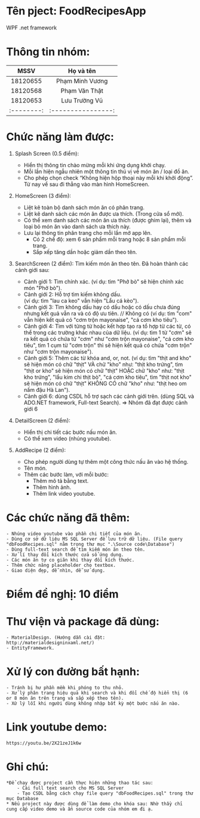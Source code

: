 # Tên pject: FoodRecipesApp
WPF .net framework

# Thông tin nhóm:
| MSSV     |     Họ và tên    |
|:--------:|:----------------:|
| 18120655 | Phạm Minh Vương  |
| 18120568 | Phạm Văn Thật    |
| 18120653 | Lưu Trường Vũ    |
|:--------:|:----------------:|

# Chức năng làm được:
1. Splash Screen (0.5 điểm):
	- Hiển thị thông tin chào mừng mỗi khi ứng dụng khởi chạy.
	- Mỗi lần hiện ngẫu nhiên một thông tin thú vị về món ăn / loại đồ ăn.
	- Cho phép chọn check “Không hiện hộp thoại này mỗi khi khởi động”. Từ nay về sau đi thẳng vào màn hình HomeScreen.

2. HomeScreen (3 điểm):
	- Liệt kê toàn bộ danh sách món ăn có phân trang.
	- Liệt kê danh sách các món ăn được ưa thích. (Trong cửa sổ mới).
	- Có thể xem danh sách các món ăn ưa thích (được ghim lại), thêm và loại bỏ món ăn vào danh sách ưa thích này.
	- Lưu lại thông tin phân trang cho mỗi lần mở app lên.
		+ Có 2 chế độ: xem 6 sản phẩm mỗi trang hoặc 8 sản phẩm mỗi trang.
        + Sắp xếp tăng dần hoặc giảm dần theo tên.

3. SearchScreen (2 điểm):
Tìm kiếm món ăn theo tên. Đã hoàn thành các cảnh giới sau:
	- Cảnh giới 1: Tìm chính xác. 
		(ví dụ: tìm "Phở bò" sẽ hiện chính xác món "Phở bò").
	- Cảnh giới 2: Hỗ trợ tìm kiếm không dấu.                                                             
		(ví dụ: tìm "lau ca keo" vẫn hiện "Lẩu cá kèo").
	- Cảnh giới 3: Tìm không dấu hay có dấu hoặc có dấu chưa đúng nhưng kết quả vẫn ra và có độ ưu tiên.   // Không có
		(ví dụ: tìm "com" vẫn hiện kết quả có "cơm trộn mayonaise", "cá cơm kho tiêu").
	- Cảnh giới 4: Tìm với từng từ hoặc kết hợp tạo ra tổ hợp từ các từ, có thể trong các trường khác nhau của dữ liệu.
		(ví dụ: tìm 1 từ "cơm" sẽ ra kết quả có chứa từ "cơm" như "cơm trộn mayonaise", "cá cơm kho tiêu",
				  tìm 1 cụm từ "cơm trộn" thì sẽ hiện kết quả có chứa "cơm trộn" như "cơm trộn mayonaise").
	- Cảnh giới 5: Thêm các từ khóa and, or, not.
		(ví dụ: tìm "thịt and kho" sẽ hiện món có chữ "thịt" VÀ chữ "kho" như: "thịt kho trứng",
				  tìm "thịt or kho" sẽ hiện món có chữ "thịt" HOẶC chữ "kho" như: "thịt kho trứng", "lẩu kim chi thịt bò", "cá cơm kho tiêu",
				  tìm "thịt not kho" sẽ hiện món có chữ "thịt" KHÔNG CÓ chữ "kho" như: "thịt heo om nấm đậu Hà Lan").
	- Cảnh giới 6: dùng CSDL hỗ trợ sạch các cảnh giới trên. (dùng SQL và ADO.NET framework, Full-text Search).
	=> Nhóm đã đạt được cảnh giới 6

4. DetailScreen (2 điểm):
	- Hiển thị chi tiết các bước nấu món ăn.
	- Có thể xem video (nhúng youtube).

5. AddRecipe (2 điểm):
	- Cho phép người dùng tự thêm một công thức nấu ăn vào hệ thống.
	- Tên món.
	- Thêm các bước làm, với mỗi bước:
		+ Thêm mô tả bằng text.
		+ Thêm hình ảnh.
		+ Thêm link video youtube.

# Các chức năng đã thêm:
	- Nhúng video youtube vào phần chi tiết của món ăn.
	- Dùng cơ sở dữ liệu MS SQL Server để lưu trữ dữ liệu. (File query "dbFoodRecipes.sql" nằm trong thư mục ".\Source code\Database")
	- Dùng full-text search để tìm kiếm món ăn theo tên.
	- Xử lí thay đổi kích thước cửa sổ ứng dụng.
	- Các món ăn tự co giãn khi thay đổi kích thước.
	- Thêm chức năng placeholder cho textbox.
	- Giao diện đẹp, dễ nhìn, dễ sử dụng.

# Điểm đề nghị: 10 điểm

# Thư viện và package đã dùng:
	- MaterialDesign. (Hướng dẫn cài đặt: http://materialdesigninxaml.net/)
	- EntityFramework.

# Xử lý con đường bất hạnh:
	- Tránh bị hư phần mềm khi phóng to thu nhỏ.
	- Xử lý phân trang hiệu quả khi search và khi đổi chế độ hiển thị (6 or 8 món ăn trên trang và sắp xếp theo tên).
	- Xứ lý lỗi khi người dùng không nhập bất kỳ một bước nấu ăn nào.

# Link youtube demo: 
	https://youtu.be/2X21zeJ1k6w

# Ghi chú:
	*Để chạy được project cần thực hiện những thao tác sau:
		- Cài full text search cho MS SQL Server
		- Tạo CSDL bằng cách chạy file query "dbFoodRecipes.sql" trong thư mục Database
	* Nếu project này được dùng để làm demo cho khóa sau: Nhờ thầy chỉ cung cấp video demo và ẩn source code của nhóm em đi ạ.